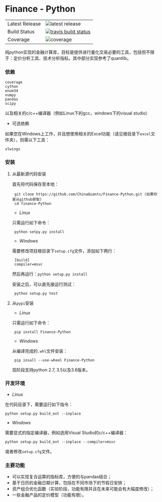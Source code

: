 # Finance - Python

<table>
<tr>
  <td>Latest Release</td>
  <td><img src="https://img.shields.io/pypi/v/finance-python.svg" alt="latest release" /></td>
</tr>
<tr>
  <td>Build Status</td>
  <td>
    <a href="https://travis-ci.org/wegamekinglc/Finance-Python">
    <img src="https://travis-ci.org/wegamekinglc/Finance-Python.svg?branch=master" alt="travis build status" />
    </a>
  </td>
</tr>
<tr>
  <td>Coverage</td>
  <td><img src="https://coveralls.io/repos/wegamekinglc/Finance-Python/badge.svg?branch=master&service=github" alt="coverage" /></td>
</tr>
</table>

纯python实现的金融计算库，目标是提供进行量化交易必要的工具，包括但不限于：定价分析工具、技术分析指标。其中部分实现参考了quantlib。

### 依赖

    coverage
    cython
    enum34
    numpy
    pandas
    scipy
    
以及相关的c/c++编译器（例如Linux下的gcc，windows下的visual studio）

* 可选依赖

如果您在Windows上工作，并且想使用相关的Excel功能（请见根目录下``excel``文件夹），则需以下工具：

    xlwings

### 安装

1. 从最新源代码安装

    首先将代码保存至本地：
    
        git clone https://github.com/ChinaQuants/Finance-Python.git (如果你是从github获取)
        cd finance-Python
        
    * *Linux*
    
    只需运行如下命令：
    
        python setpy.py install
    
    * *Windows*
        
    需要修改项目根目录下``setup.cfg``文件，添加如下两行：
    
        [build]
        compiler=msvc
    
    然后再运行：``python setup.py install``
    
    安装之后，可以直先接运行测试：
    
        python setup.py test
        
2. 从``pypi``安装

    * *Linux*
    
    只需运行如下命令：
    
        pip install Finance-Python
        
    * *Windows*
    
    从编译完成的``.whl``文件安装：
    
        pip insall --use-wheel Finance-Python
        
    现阶段支持python 2.7, 3.5以及3.6版本。
    
### 开发环境

* *Linux*

在代码目录下，需要运行如下指令：

    python setup.py build_ext --inplace
    
* *Windows*
    
需要显式的指定编译器，例如选用Visual Studio的c/c++编译器：

    python setup.py build_ext --inplace --compiler=msvc
    
或者修改``setup.cfg``文件。


### 主要功能

* 可以实现复合运算的指标库，方便的与pandas结合；
* 基于日历的金融日期计算，包括在不同市场下的节假日安排；
* 资产组合优化函数（实验阶段，功能有限并且在未来可能会有大幅度修改）；
* 一些金融产品的定价模型（功能有限）。
